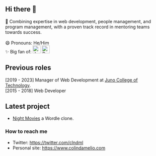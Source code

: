 ## Hi there 👋

🌱 Combining expertise in web development, people management, and program management, with a proven track record in mentoring teams towards success.<br>
<br>
😄 Pronouns: He/Him <br>
✨ Big fan of: <a href="https://developer.mozilla.org/en-US/docs/Web/JavaScript" target="_blank" rel="noreferrer"><img src="https://raw.githubusercontent.com/danielcranney/readme-generator/main/public/icons/skills/javascript-colored.svg" width="25" height="25" alt="JavaScript"/></a>
 <a href="https://reactjs.org/" target="_blank" rel="noreferrer"><img src="https://raw.githubusercontent.com/danielcranney/readme-generator/main/public/icons/skills/react-colored.svg" width="25" height="25" alt="React" /></a>

## Previous roles
[2019 - 2023] Manager of Web Development at [Juno College of Technology](https://junocollege.com/). <br>
[2015 - 2018] Web Developer


## Latest project
- [Night Movies](https://night-moves.netlify.app/) a Wordle clone.

### How to reach me
- Twitter: https://twitter.com/clndml
- Personal site: https://www.colindamelio.com
